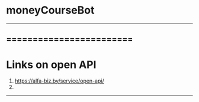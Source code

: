 # moneyCourseBot
---

========================
---
Links on open API
========================
1. https://alfa-biz.by/service/open-api/
2. 
---
